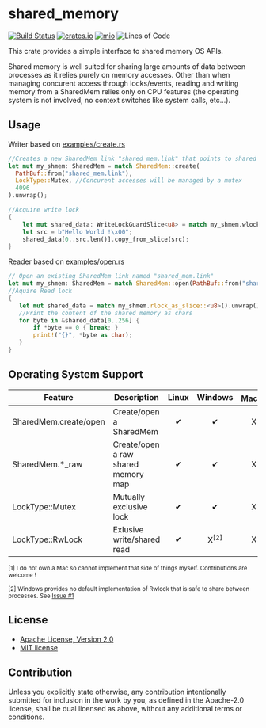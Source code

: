# shared_memory

[![Build Status](https://travis-ci.org/elast0ny/shared_memory-rs.svg?branch=master)](https://travis-ci.org/elast0ny/shared_memory-rs)
[![crates.io](https://img.shields.io/crates/v/shared_memory.svg)](https://crates.io/crates/shared_memory)
[![mio](https://docs.rs/shared_memory/badge.svg)](https://docs.rs/shared_memory/)
![Lines of Code](https://tokei.rs/b1/github/elast0ny/shared_memory-rs)

This crate provides a simple interface to shared memory OS APIs.

Shared memory is well suited for sharing large amounts of data between processes as it relies purely on memory accesses. Other than when managing concurent access through locks/events, reading and writing memory from a SharedMem relies only on CPU features (the operating system is not involved, no context switches like system calls, etc...).

## Usage

Writer based on [examples/create.rs](examples/create.rs)
``` rust
//Creates a new SharedMem link "shared_mem.link" that points to shared memory of size 4096
let mut my_shmem: SharedMem = match SharedMem::create(
  PathBuf::from("shared_mem.link"),
  LockType::Mutex, //Concurent accesses will be managed by a mutex
  4096
).unwrap();

//Acquire write lock
{
    let mut shared_data: WriteLockGuardSlice<u8> = match my_shmem.wlock_as_slice().unwrap();
    let src = b"Hello World !\x00";
    shared_data[0..src.len()].copy_from_slice(src);
}
```

Reader based on [examples/open.rs](examples/open.rs)
``` rust
// Open an existing SharedMem link named "shared_mem.link"
let mut my_shmem: SharedMem = match SharedMem::open(PathBuf::from("shared_mem.link")).unwrap();
//Aquire Read lock
{
   let mut shared_data = match my_shmem.rlock_as_slice::<u8>().unwrap();
   //Print the content of the shared memory as chars
   for byte in &shared_data[0..256] {
       if *byte == 0 { break; }
       print!("{}", *byte as char);
   }
}
```

## Operating System Support

| Feature| Description | Linux | Windows|  Mac<sup>[1]</sup>|
|--------|-------------|:-----:|:------:|:----:|
|SharedMem.create/open|Create/open a SharedMem|✔|✔|X|
|SharedMem.*_raw|Create/open a raw shared memory map|✔|✔|X|
|LockType::Mutex|Mutually exclusive lock|✔|✔</sup>|X|
|LockType::RwLock|Exlusive write/shared read|✔|X<sup>[2]</sup>|X|

<sup>[1] I do not own a Mac so cannot implement that side of things myself. Contributions are welcome !</sup>

<sup>[2] Windows provides no default implementation of Rwlock that is safe to share between processes. See [Issue #1](https://github.com/elast0ny/shared_memory-rs/issues/1)</sup>

## License

 * [Apache License, Version 2.0](http://www.apache.org/licenses/LICENSE-2.0)
 * [MIT license](http://opensource.org/licenses/MIT)

## Contribution

Unless you explicitly state otherwise, any contribution intentionally submitted
for inclusion in the work by you, as defined in the Apache-2.0 license, shall be
dual licensed as above, without any additional terms or conditions.

